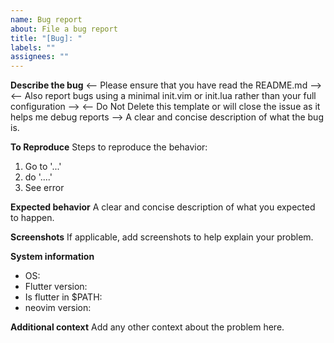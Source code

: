 ```yaml
---
name: Bug report
about: File a bug report
title: "[Bug]: "
labels: ""
assignees: ""
---
```


**Describe the bug**
<-- Please ensure that you have read the README.md -->
<-- Also report bugs using a minimal init.vim or init.lua rather than your full configuration -->
<-- Do Not Delete this template or will close the issue as it helps me debug reports -->
A clear and concise description of what the bug is.

**To Reproduce**
Steps to reproduce the behavior:

1. Go to '...'
2. do '....'
3. See error

**Expected behavior**
A clear and concise description of what you expected to happen.

**Screenshots**
If applicable, add screenshots to help explain your problem.

**System information**

- OS:
- Flutter version:
- Is flutter in $PATH:
- neovim version:

**Additional context**
Add any other context about the problem here.
